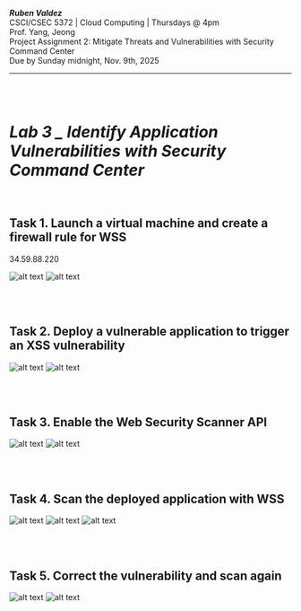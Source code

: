 ***Ruben Valdez*** <br>
CSCI/CSEC 5372 | Cloud Computing | Thursdays @ 4pm<br>
Prof. Yang, Jeong <br>
Project Assignment 2: Mitigate Threats and Vulnerabilities with Security Command Center<br>
Due by Sunday midnight, Nov. 9th, 2025

---

<br><br>

# ***Lab 3 _ Identify Application Vulnerabilities with Security Command Center***


<br>

## Task 1. Launch a virtual machine and create a firewall rule for WSS

34.59.88.220

![alt text](image-3.png)    ![alt text](image-4.png)


<br><br>

## Task 2. Deploy a vulnerable application to trigger an XSS vulnerability

![alt text](image-5.png)    ![alt text](image-6.png)


<br><br>

## Task 3. Enable the Web Security Scanner API

![alt text](image-7.png)    ![alt text](image-8.png)


<br><br>

## Task 4. Scan the deployed application with WSS

![alt text](image-10.png)   ![alt text](image-9.png)    ![alt text](image-11.png)



<br><br>

## Task 5. Correct the vulnerability and scan again


![alt text](image-12.png)   ![alt text](image-13.png)




